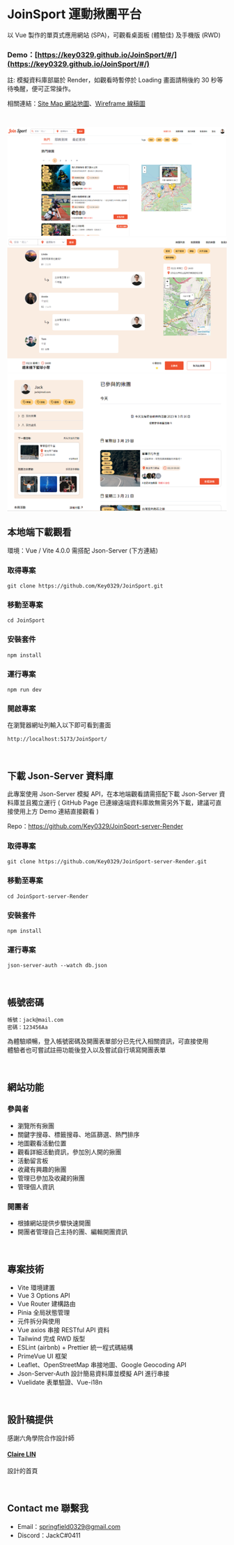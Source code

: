 # JoinSport 運動揪團平台

以 Vue 製作的單頁式應用網站 (SPA)，可觀看桌面板 (體驗佳) 及手機版 (RWD)  

### Demo：[https://key0329.github.io/JoinSport/#/](https://key0329.github.io/JoinSport/#/)
註: 模擬資料庫部屬於 Render，如觀看時暫停於 Loading 畫面請稍後約 30 秒等待喚醒，便可正常操作。

相關連結：[Site Map 網站地圖](https://whimsical.com/site-map-join-sport-PAW5csqMBe9ZWiqns38Wxx)、[Wireframe 線稿圖](https://www.figma.com/file/Hs6V5EqxHEHnbaFMQPy6v1/Join-Sport?node-id=0%3A1&t=mXbVVTZDYyZPeE3X-0)

</br>

![Alt text](src/assets/images/banner/JoinSportImage.png)
![Alt text](src/assets/images/banner/JoinSportImage2.png)
![Alt text](src/assets/images/banner/JoinSportImage3.png)
## 本地端下載觀看 

環境：Vue / Vite 4.0.0
需搭配 Json-Server (下方連結)

### 取得專案
```
git clone https://github.com/Key0329/JoinSport.git
```

### 移動至專案
```
cd JoinSport
```

### 安裝套件
```
npm install
```

### 運行專案
```
npm run dev
```
### 開啟專案
在瀏覽器網址列輸入以下即可看到畫面
```
http://localhost:5173/JoinSport/
```


</br>


## 下載 Json-Server 資料庫
此專案使用 Json-Server 模擬 API，在本地端觀看請需搭配下載 Json-Server 資料庫並且獨立運行 ( GitHub Page 已連線遠端資料庫故無需另外下載，建議可直接使用上方 Demo 連結直接觀看 )

Repo：https://github.com/Key0329/JoinSport-server-Render

### 取得專案
```
git clone https://github.com/Key0329/JoinSport-server-Render.git
```

### 移動至專案
```
cd JoinSport-server-Render
```

### 安裝套件
```
npm install
```

### 運行專案
```
json-server-auth --watch db.json
```

</br>

## 帳號密碼

```
帳號：jack@mail.com
密碼：123456Aa
```

為體驗順暢，登入帳號密碼及開團表單部分已先代入相關資訊，可直接使用</br>
體驗者也可嘗試註冊功能後登入以及嘗試自行填寫開團表單

</br>

## 網站功能
### 參與者
- 瀏覽所有揪團
- 關鍵字搜尋、標籤搜尋、地區篩選、熱門排序
- 地圖觀看活動位置
- 觀看詳細活動資訊，參加別人開的揪團
- 活動留言板
- 收藏有興趣的揪團
- 管理已參加及收藏的揪團
- 管理個人資訊
 
### 開團者
- 根據網站提供步驟快速開團
- 開團者管理自己主持的團、編輯開團資訊

</br>

## 專案技術
- Vite 環境建置
- Vue 3 Options API
- Vue Router 建構路由
- Pinia 全局狀態管理
- 元件拆分與使用
- Vue axios 串接 RESTful API 資料
- Tailwind 完成 RWD 版型
- ESLint (airbnb) + Prettier 統一程式碼結構
- PrimeVue UI 框架
- Leaflet、OpenStreetMap 串接地圖、Google Geocoding API
- Json-Server-Auth 設計簡易資料庫並模擬 API 進行串接
- Vuelidate 表單驗證、Vue-i18n

</br>


## 設計稿提供

感謝六角學院合作設計師 
#### [Claire LIN](https://www.figma.com/file/eL7NwmFJE0f6DhYnR6rPKD/Join-Sport-%E6%8F%AA%E9%81%8B%E5%8B%95?node-id=7%3A550&t=Rb3uMpzlsKzFX3I0-0)
設計的首頁

</br>

## Contact me 聯繫我
- Email：springfield0329@gmail.com
- Discord：JackC#0411

